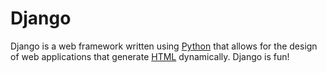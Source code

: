 # Django

Django is a web framework written using [Python](/wiki/Python) that allows for the design of web applications that generate [HTML](/wiki/HTML) dynamically. Django is fun!